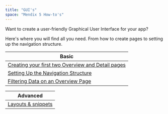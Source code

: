 ```yaml
---
title: "GUI's"
space: "Mendix 5 How-to's"
---
```


Want to create a user-friendly Graphical User Interface for your app?

Here's where you will find all you need. From how to create pages to setting up the navigation structure.

| Basic
| --------------------------------------------------------------------------------------------------------------------
| [Creating your first two Overview and Detail pages](creating-your-first-two-overview-and-detail-pages)
| [Setting Up the Navigation Structure](setting-up-the-navigation-structure)
| [Filtering Data on an Overview Page](filtering-data-on-an-overview-page)

| Advanced
| --------------------------------------------------------------------------------------------------------------------
| [Layouts & snippets](layouts-and-snippets)
